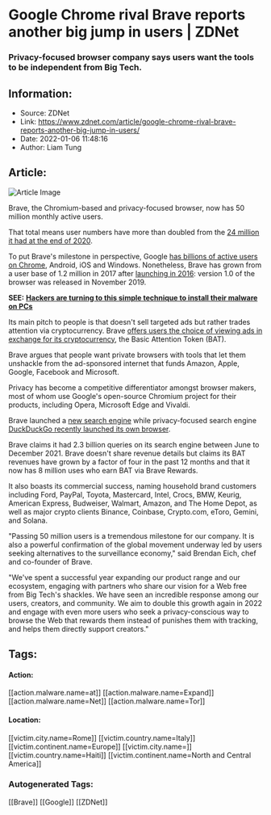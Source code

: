 # Google Chrome rival Brave reports another big jump in users | ZDNet
### Privacy-focused browser company says users want the tools to be independent from Big Tech.

## Information:
+ Source: ZDNet
+ Link: https://www.zdnet.com/article/google-chrome-rival-brave-reports-another-big-jump-in-users/
+ Date: 2022-01-06 11:48:16
+ Author: Liam Tung


## Article:
![Article Image](https://www.zdnet.com/a/img/resize/8908a541b9ff638bc9f9233c1fe1042151ce6fba/2021/08/06/491ed0f0-57c1-4b9b-b77a-6cbfe3180c12/shutterstock-1368791165.jpg?width=770&height=578&fit=crop&auto=webp)

Brave, the Chromium-based and privacy-focused browser, now has 50 million monthly active users. 

That total means user numbers have more than doubled from the [24 million it had at the end of 2020](https://www.zdnet.com/article/brave-hits-20-million-monthly-users-a-year-after-1-0-release/). 


To put Brave's milestone in perspective, Google [has billions of active users on Chrome](https://www.zdnet.com/article/google-android-just-hit-this-huge-milestone/), Android, iOS and Windows. Nonetheless, Brave has grown from a user base of 1.2 million in 2017 after [launching in 2016](https://www.zdnet.com/article/brave-new-browser-eich-returns-with-chromium-browser-that-replaces-ads/): version 1.0 of the browser was released in November 2019.

**SEE:** [**Hackers are turning to this simple technique to install their malware on PCs**](https://www.zdnet.com/article/hackers-are-turning-to-this-simple-technique-to-install-their-malware-on-pcs/#link=%7B%22linkText%22:%22Hackers%20are%20turning%20to%20this%20simple%20technique%20to%20install%20their%20malware%20on%20PCs%22,%22target%22:%22_blank%22,%22href%22:%22https://www.zdnet.com/article/hackers-are-turning-to-this-simple-technique-to-install-their-malware-on-pcs/%22,%22role%22:%22standard%22,%22absolute%22:%22%22%7D)

Its main pitch to people is that doesn't sell targeted ads but rather trades attention via cryptocurrency. Brave [offers users the choice of viewing ads in exchange for its cryptocurrency](https://www.zdnet.com/article/privacy-browser-brave-busted-for-autocompleting-urls-to-versions-it-profits-from/), the Basic Attention Token (BAT).  

Brave argues that people want private browsers with tools that let them unshackle from the ad-sponsored internet that funds Amazon, Apple, Google, Facebook and Microsoft.

Privacy has become a competitive differentiator amongst browser makers, most of whom use Google's open-source Chromium project for their products, including Opera, Microsoft Edge and Vivaldi. 






Brave launched a [new search engine](https://www.zdnet.com/article/braves-new-privacy-focused-search-engine-takes-aim-at-google/) while privacy-focused search engine [DuckDuckGo recently launched its own browser](https://www.zdnet.com/article/now-duckduckgo-is-building-its-own-desktop-browser/). 

Brave claims it had 2.3 billion queries on its search engine between June to December 2021. Brave doesn't share revenue details but claims its BAT revenues have grown by a factor of four in the past 12 months and that it now has 8 million uses who earn BAT via Brave Rewards. 

It also boasts its commercial success, naming household brand customers including Ford, PayPal, Toyota, Mastercard, Intel, Crocs, BMW, Keurig, American Express, Budweiser, Walmart, Amazon, and The Home Depot, as well as major crypto clients Binance, Coinbase, Crypto.com, eToro, Gemini, and Solana. 

"Passing 50 million users is a tremendous milestone for our company. It is also a powerful confirmation of the global movement underway led by users seeking alternatives to the surveillance economy," said Brendan Eich, chef and co-founder of Brave. 

"We've spent a successful year expanding our product range and our ecosystem, engaging with partners who share our vision for a Web free from Big Tech's shackles. We have seen an incredible response among our users, creators, and community. We aim to double this growth again in 2022 and engage with even more users who seek a privacy-conscious way to browse the Web that rewards them instead of punishes them with tracking, and helps them directly support creators."





## Tags:

#### Action:
[[action.malware.name=at]] [[action.malware.name=Expand]] [[action.malware.name=Net]] [[action.malware.name=Tor]]

#### Location:
[[victim.city.name=Rome]] [[victim.country.name=Italy]] [[victim.continent.name=Europe]] [[victim.city.name=]] [[victim.country.name=Haiti]] [[victim.continent.name=North and Central America]]

### Autogenerated Tags:
[[Brave]] [[Google]] [[ZDNet]]

